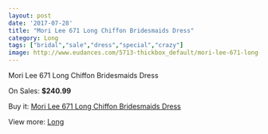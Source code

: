 ```yaml
---
layout: post
date: '2017-07-28'
title: "Mori Lee 671 Long Chiffon Bridesmaids Dress"
category: Long
tags: ["bridal","sale","dress","special","crazy"]
image: http://www.eudances.com/5713-thickbox_default/mori-lee-671-long-chiffon-bridesmaids-dress.jpg
---
```

Mori Lee 671 Long Chiffon Bridesmaids Dress

On Sales: **$240.99**
<a href="https://www.eudances.com/en/long/1986-mori-lee-671-long-chiffon-bridesmaids-dress.html"><amp-img layout="responsive" width="600" height="600" src="//www.eudances.com/5713-thickbox_default/mori-lee-671-long-chiffon-bridesmaids-dress.jpg" alt="Mori Lee 671 Long Chiffon Bridesmaids Dress 0" /></a>

Buy it: [Mori Lee 671 Long Chiffon Bridesmaids Dress](https://www.eudances.com/en/long/1986-mori-lee-671-long-chiffon-bridesmaids-dress.html "Mori Lee 671 Long Chiffon Bridesmaids Dress")

View more: [Long](https://www.eudances.com/en/21-long "Long")